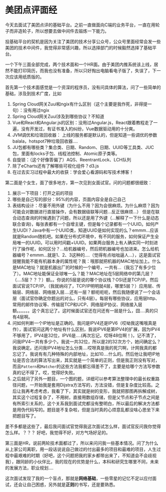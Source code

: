 # 美团点评面经

今天去面试了美团点评的基础平台。之前一直做面向C端的业务平台，一直在用轮子而非造轮子，所以想要去做中间件去锻炼一下能力。

投基础平台的契机是因为关注了美团的技术分享公众号，公众号里面经常会发一些美团的技术中间件，我觉得非常感兴趣，所以选择部门的时候毅然选择了基础平台。

一个下午三面全部完成，两个技术面和一个HR面。由于美团内推系统该上线，居然不能打印简历，而我也没有准备，所以只好掏出电脑看电子版了，失误了，下一次应该用纸质版的。

首先第一个技术面感觉是一个资深的程序员，没有问具体的算法，问了一些简单的基础，涉及到技术广度，比如
1. Spring Cloud网关Zuul和ngix有什么区别（这个主要是我作死，非得提一句）：没有用过ngix
2. Spring Cloud网关Zuul涉及到哪些协议？不知道
2. Vue和React和Angular.js的区别：没用过Angular.js，React跟着教程走了一遍，没有开发过，有证书准入的纠纷，Vue数据驱动用的十分爽。
3. JVM调优和垃圾回收器： 上线的服务都是默认的，但是知道一些调优的参数balala，hotspot7种垃圾回收器....
4. JU包都有哪些类？集合类、日期、Random、日期、UUID等工具类、JUC包，里面有locks子包、线程池控制、Atomic原子类等。
5. 自旋锁：（这个好像答偏了）AQS、ReentrantLock、LCH队列
6. 除了eCharts还有了解哪些可视化组件？d3.js
7. 在过去实习过程中最大的收获：学会爱心看源码和写技术博客！


第二面是个女生，面了很多地方，第一次见到女面试官。问的问题都很细致：
1. 展示一下项目：打开之前的项目
2. 哪些是自己写的部分：95%的内容，页面内容全是自己自己
3. 表结构设计：尽量不用外键（为什么不用？因为会很麻烦。为什么麻烦？因为可能会对数据进行直接操作，会有数据级联等问题...反正很麻烦...） 但是在联合动态查询的时候遇到了问题，所以还是用了外键（...解释了一下什么是动态联合查询)，每张表都有一个自增主键，但是每个记录都有一个UUID。如何产生UUDI？Java中有一个UUID类，知道UUID是如何实现的么？emmm...应该就是Random随机吧。如果在分布式环境中，有不同的服务，如何保证产生全局唯一的UUID。可以用时间戳+UUID。如果两台服务上有人确实同一时刻进行了操作呢，如何区分？...给机器编号，然后把机器编号也加进来。怎么给机器编号？emmm...就是1、2、3这种的....（觉得有点咄咄逼人...），这是面试官提醒我能不能有机器本身的属性呢？我：哦那就把机器的MAC地址加上。什么是MAC地址？就是机器出厂的时候的一个编号，一共有...（我忘了有多少位了）。MAC地址能保证全球唯一么？能？MAC地址在5层网络中的第几层？（....5层？？？）额。。你说的5层是说的哪个协议栈？OSI还是TCP/IP。然后面试官说TCP/IP。（我就纳闷了，TCP/IP明明就4层，哪里5层？）应用层、传输层、网络层、网络接入层....还有一层？额呃呃呃，然后我随便说了一个会话层（面试官你确定你题出的对么，只有4层）。每层有哪些协议，应用层http、常用的邮件协议等、传输层TCP和UCP、网络层IP协议、网络接入层额。。。。。。这个真忘记了。这时候面试官还在问还有一层是什么，囧....真的只有4层啊。
4. 问如何判断一个IP地址是正确的。我问是IPV4还是IPV6（哎呦我这嘴哦真是作），面试官问这两个地址有什么区别，我说IPV6是第IPV4的扩展，因为IPV4不够用了，IPV4是32位，IPV6是....(再次忘记，哎呀48位啊！)，记不清了，问我IPV4一共有多少个。我说一共32位，所以是2的32次方个，她问确定么？我说确定。还问我IPV4地址怎么分类....哎呀真是我的死穴啊，计网我真的都忘记了。我说有有几种特殊的内部地址，比如10....什么的。然后他让我吧IP地址是否合法的算法写出来，其实就是一个简单的正则，但是我正则没有写对，而且`Pattern`和`Matcher`的这些方法我都忘得差不了，主要是给哪个方法写参数真的记不得了。哎，觉得好失败。
5. 之后就问了另外一题目，一个图的题，详细可以参考算法整理中的最长权重路径问题，一开始我是套用Dijstra方法写的，方法没错，但是复杂度比较高。之后让我再考虑考虑，我看了下，其实就是树的变形，我就把那图再拆解成树，其实这个过程复杂了，不用树，直接用数组存储，但是父节点和子节点之间是有所索引关系的，这个关系我到面试完都没有整明白，所以最后的解决方法都是用伪代码写的。题目是不复杂啦，但是当时真的心烦意乱都没啥心思坐下来把题目写了。

差不多都是这些了，最后我问面试官觉得我这次面试怎么样，面试官反问我你觉得怎么样。？？？ 好吧，我觉得不好，对方气场好足的。

第三面是HR，说前两轮技术面都过了，所以来问问我一些基本情况。问了为什么从上家公司离职，用一段话说说自己做过的付出最多的项目和最难的项目，人生过程中最艰难的时期（好吧，这个问题把我的家乡都带出来了，不知道会不会歧视我），跟同龄的小伙伴比，我的现在的优势是什么，本科和研究生哪里不同，未来的发展方法，职业规划....


这次面试发现了我的一个盲点，那就是**网络基础**，一些零星的记忆不足以应付面试，还会让自己困惑，另外就是**正则**的书写，还是要熟悉。
